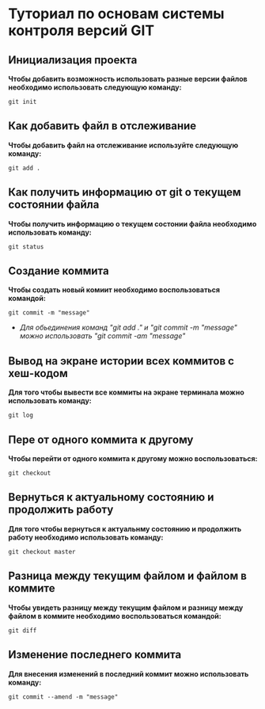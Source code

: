 # Туториал по основам системы контроля версий GIT


## Инициализация проекта
**Чтобы добавить возможность использовать разные версии файлов необходимо использовать следующую команду:**

```fix
git init
```


## Как добавить файл в отслеживание
**Чтобы добавить файл на отслеживание используйте следующую команду:**

```fix
git add .
```


## Как получить информацию от git о текущем состоянии файла
**Чтобы получить информацию о текущем состонии файла необходимо использовать команду:**

```fix
git status
```

## Создание коммита
**Чтобы создать новый комиит необходимо воспользоваться командой:**

```fix
git commit -m "message"
```

* _Для обьединения команд "git add ." и "git commit -m "message" можно использовать "git commit -am "message"_


## Вывод на экране истории всех коммитов с хеш-кодом
**Для того чтобы вывести все коммиты на экране терминала можно использовать команду:**

```fix
git log
```

## Пере от одного коммита к другому
**Чтобы перейти от одного коммита к другому можно воспользоваться:**

```fix
git checkout
```

## Вернуться к актуальному состоянию и продолжить работу
**Для того чтобы вернуться к актуальнму состоянию и продолжить работу необходимо использовать команду:**

```fix
git checkout master
```

## Разница между текущим файлом и файлом в коммите
**Чтобы увидеть разницу между текущим файлом и разницу между файлом в коммите необходимо воспользоваться командой:**

```fix
git diff
```

## Изменение последнего коммита
**Для внесения изменений в последний коммит можно использовать команду:**

```fix
git commit --amend -m "message"
```